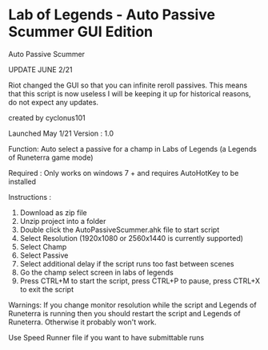 # Lab of Legends - Auto Passive Scummer GUI Edition
 Auto Passive Scummer


UPDATE JUNE 2/21

Riot changed the GUI so that you can infinite reroll passives.
This means that this script is now useless
I will be keeping it up for historical reasons, do not expect any updates.

created by cyclonus101

Launched May 1/21
Version : 1.0

Function: Auto select a passive for a champ in Labs of Legends (a Legends of Runeterra game mode)

Required : Only works on windows 7 + and requires AutoHotKey to be installed

Instructions :

1) Download as zip file
2) Unzip project into a folder
3) Double click the AutoPassiveScummer.ahk file to start script
4) Select Resolution (1920x1080 or 2560x1440 is currently supported)
5) Select Champ
6) Select Passive
7) Select additional delay if the script runs too fast between scenes
8) Go the champ select screen in labs of legends
9) Press CTRL+M to start the script, press CTRL+P to pause, press CTRL+X to exit the script

Warnings: If you change monitor resolution while the script and Legends of  Runeterra is running 
then you should restart the script and Legends of Runeterra. Otherwise it probably won't work.


Use Speed Runner file if you want to have submittable runs
